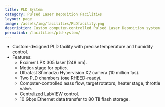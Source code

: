 ```yaml
---
title: PLD System
category: Pulsed Laser Deposition Facilities
layout: page
image: /assets/img/facilities/PLDfacility.png
description: Custom computer-controlled Pulsed Laser Deposition system.
permalink: /facilities/pld-system/
---
```


- Custom-designed PLD facility with precise temperature and humidity control.
- Features:
  - Excimer LPX 305 laser (248 nm).
  - Motion stage for optics.
  - Ultrafast Shimadzu Hypervision X2 camera (10 million fps).
  - Two PLD chambers (one RHEED-ready).
  - Computer-controlled mass flow, target rotators, heater stage, throttle valve.
  - Centralized LabVIEW control.
  - 10 Gbps Ethernet data transfer to 80 TB flash storage.
